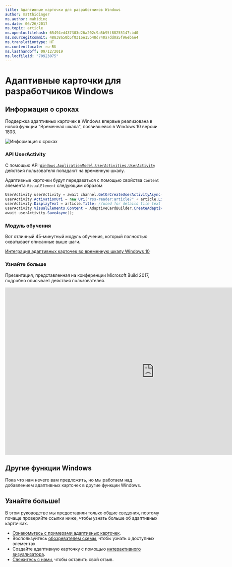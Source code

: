 ```yaml
---
title: Адаптивные карточки для разработчиков Windows
author: matthidinger
ms.author: mahiding
ms.date: 06/26/2017
ms.topic: article
ms.openlocfilehash: 65494ed437303d26a202c9a5b95f88255147cbd0
ms.sourcegitcommit: 48838a50b5f0316e15b48d740a7dd0a5f96ebae4
ms.translationtype: HT
ms.contentlocale: ru-RU
ms.lasthandoff: 09/12/2019
ms.locfileid: "70923075"
---
```

# <a name="adaptive-cards-for-windows-developers"></a>Адаптивные карточки для разработчиков Windows

## <a name="timeline"></a>Информация о сроках

Поддержка адаптивных карточек в Windows впервые реализована в новой функции "Временная шкала", появившейся в Windows 10 версии 1803. 

![Информация о сроках](media/windows/timeline.png)

### <a name="useractivity-api"></a>API UserActivity

С помощью API [`Windows.ApplicationModel.UserActivities.UserActivity`](https://docs.microsoft.com/en-us/uwp/api/windows.applicationmodel.useractivities.useractivity) действия пользователя попадают на временную шкалу.

Адаптивные карточки будут передаваться с помощью свойства `Content` элемента `VisualElement` следующим образом:

```csharp
UserActivity userActivity = await channel.GetOrCreateUserActivityAsync(activityId, new HostName("contoso.com"));
userActivity.ActivationUri = new Uri("rss-reader:article?" + article.Link);
userActivity.DisplayText = article.Title; //used for details tile text
userActivity.VisualElements.Content = AdaptiveCardBuilder.CreateAdaptiveCardFromJson(jsonString);
await userActivity.SaveAsync();
```

### <a name="learning-module"></a>Модуль обучения

Вот отличный 45-минутный модуль обучения, который полностью охватывает описанные выше шаги.

[Интеграция адаптивных карточек во временную шкалу Windows 10](https://docs.microsoft.com/en-us/learn/modules/integrate-app-into-windows-10-timeline/)

### <a name="learn-more"></a>Узнайте больше

Презентация, представленная на конференции Microsoft Build 2017, подробно описывает действия пользователей.

<iframe src="https://channel9.msdn.com/Events/Build/2017/B8108/player" width="960" height="540" allowFullScreen frameBorder="0"></iframe>

## <a name="other-windows-surfaces"></a>Другие функции Windows
Пока что нам нечего вам предложить, но мы работаем над добавлением адаптивных карточек в другие функции Windows.

## <a name="dive-in"></a>Узнайте больше!

В этом руководстве мы предоставили только общие сведения, поэтому почаще проверяйте ссылки ниже, чтобы узнать больше об адаптивных карточках.

* [Ознакомьтесь с примерами адаптивных карточек](http://adaptivecards.io/samples/).
* Воспользуйтесь [обозревателем схемы](http://adaptivecards.io/explorer), чтобы узнать о доступных элементах.
* Создайте адаптивную карточку с помощью [интерактивного визуализатора](http://adaptivecards.io/visualizer/index.html?hostApp=Skype).
* [Свяжитесь с нами](http://adaptivecards.io/connect), чтобы оставить свой отзыв.
